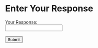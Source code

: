 <!DOCTYPE html>
<html lang="en">
<head>
<meta charset="UTF-8">
<meta name="viewport" content="width=device-width, initial-scale=1.0">
<title>User Response Storage</title>
</head>
<body>
<h1>Enter Your Response</h1>
<form id="responseForm">
  <label for="userResponse">Your Response:</label><br>
  <input type="text" id="userResponse" name="userResponse"><br><br>
  <button type="submit">Submit</button>
</form>

<script>
document.getElementById("responseForm").addEventListener("submit", function(event){
  event.preventDefault();
  var userResponse = document.getElementById("userResponse").value;
  localStorage.setItem("userResponse", userResponse);
  alert("Response stored successfully!");
});
</script>

</body>
</html>
